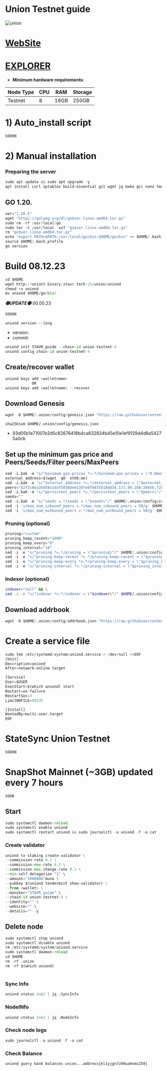 # Union Testnet guide

![union](https://github.com/obajay/nodes-Guides/assets/44331529/ce76083b-17e7-4928-bffc-60f989b47ef3)

[WebSite](https://union.build/)
=
[EXPLORER](https://explorer.stavr.tech/Shentu-Mainnet)
=

- **Minimum hardware requirements**:

| Node Type |CPU | RAM  | Storage  | 
|-----------|----|------|----------|
| Testnet   |   8| 16GB | 250GB    |


# 1) Auto_install script
```python
SOOON
```

# 2) Manual installation

### Preparing the server
```python
sudo apt update && sudo apt upgrade -y
apt install curl iptables build-essential git wget jq make gcc nano tmux htop nvme-cli pkg-config libssl-dev libleveldb-dev tar clang bsdmainutils ncdu unzip libleveldb-dev -y
```

## GO 1.20.
```python
ver="1.20.5"
wget "https://golang.org/dl/go$ver.linux-amd64.tar.gz"
sudo rm -rf /usr/local/go
sudo tar -C /usr/local -xzf "go$ver.linux-amd64.tar.gz"
rm "go$ver.linux-amd64.tar.gz"
echo "export PATH=$PATH:/usr/local/go/bin:$HOME/go/bin" >> $HOME/.bash_profile
source $HOME/.bash_profile
go version
```

# Build 08.12.23
```python
cd $HOME
wget http://uniont.binary.stavr.tech:15/union/uniond
chmod +x uniond
mv uniond $HOME/go/bin/

```
*******🟢UPDATE🟢******* 00.00.23
```python
SOOON
```

`uniond version --long`
- version: 
- commit: 

```python
uniond init STAVR_guide --chain-id union-testnet-4
uniond config chain-id union-testnet-4
```    

## Create/recover wallet
```python
uniond keys add <walletname>
            OR
uniond keys add <walletname> --recover
```

## Download Genesis
```python
wget -O $HOME/.union/config/genesis.json "https://raw.githubusercontent.com/obajay/nodes-Guides/main/Projects/Union/genesis.json"

```
`sha256sum $HOME/.union/config/genesis.json`
+ 93d05b1e71007e2d5c82676418b4ca632834b45e10e1ef9129d4d8a54275a0cb

## Set up the minimum gas price and Peers/Seeds/Filter peers/MaxPeers
```python
sed -i.bak -e "s/^minimum-gas-prices *=.*/minimum-gas-prices = \"0.0muno\"/;" ~/.union/config/app.toml
external_address=$(wget -qO- eth0.me) 
sed -i.bak -e "s/^external_address *=.*/external_address = \"$external_address:26656\"/" $HOME/.union/config/config.toml
peers="b2f2c6ba26958a1daf5838dee130fe0f0d75518d@34.171.89.160:26656,728ec2b975df5d9afc7bc98f8b74ba7161d2955b@65.109.29.23:26656,7c743b507ec3b67bc790c826ec471d2635c992f7@88.99.3.158:24656,8b13facd07099883a2275db870834390109ded62@92.243.27.215:27656,821eade3cdada32cd15bfc7bd941e5bfad173d35@5.9.115.189:26656,b82b7b8d739c0869b0c2c369770a3adf66a126cb@198.244.179.173:26656,65d3fbc95488503554d554f6332db4dbd68accb0@65.109.69.239:15007"
sed -i.bak -e "s/^persistent_peers *=.*/persistent_peers = \"$peers\"/" $HOME/.union/config/config.toml
seeds=""
sed -i.bak -e "s/^seeds =.*/seeds = \"$seeds\"/" $HOME/.union/config/config.toml
sed -i 's/max_num_inbound_peers =.*/max_num_inbound_peers = 50/g' $HOME/.union/config/config.toml
sed -i 's/max_num_outbound_peers =.*/max_num_outbound_peers = 50/g' $HOME/.union/config/config.toml

```
### Pruning (optional)
```python
pruning="custom"
pruning_keep_recent="1000"
pruning_keep_every="0"
pruning_interval="10"
sed -i -e "s/^pruning *=.*/pruning = \"$pruning\"/" $HOME/.union/config/app.toml
sed -i -e "s/^pruning-keep-recent *=.*/pruning-keep-recent = \"$pruning_keep_recent\"/" $HOME/.union/config/app.toml
sed -i -e "s/^pruning-keep-every *=.*/pruning-keep-every = \"$pruning_keep_every\"/" $HOME/.union/config/app.toml
sed -i -e "s/^pruning-interval *=.*/pruning-interval = \"$pruning_interval\"/" $HOME/.union/config/app.toml
```
### Indexer (optional) 
```bash
indexer="null" && \
sed -i -e "s/^indexer *=.*/indexer = \"$indexer\"/" $HOME/.union/config/config.toml
```

## Download addrbook
```python
wget -O $HOME/.union/config/addrbook.json "https://raw.githubusercontent.com/obajay/nodes-Guides/main/Projects/Union/addrbook.json"
```

# Create a service file
```python
sudo tee /etc/systemd/system/uniond.service > /dev/null <<EOF
[Unit]
Description=uniond
After=network-online.target

[Service]
User=$USER
ExecStart=$(which uniond) start
Restart=on-failure
RestartSec=3
LimitNOFILE=65535

[Install]
WantedBy=multi-user.target
EOF
```
# StateSync Union Testnet
```python
SOOON
```
# SnapShot Mainnet (~3GB) updated every 7 hours  
```python
SOON
```

## Start
```python
sudo systemctl daemon-reload
sudo systemctl enable uniond
sudo systemctl restart uniond && sudo journalctl -u uniond -f -o cat
```

### Create validator
```python
uniond tx staking create-validator \
--commission-rate 0.1 \
--commission-max-rate 0.2 \
--commission-max-change-rate 0.1 \
--min-self-delegation "1" \
--amount="1000000"muno \
--pubkey $(uniond tendermint show-validator) \
--from <wallet> \
--moniker="STAVR_guide" \
--chain-id union-testnet-4 \
--identity="" \
--website="" \
--details="" -y
```

## Delete node
```python
sudo systemctl stop uniond
sudo systemctl disable uniond
rm /etc/systemd/system/uniond.service
sudo systemctl daemon-reload
cd $HOME
rm -rf .union
rm -rf $(which uniond)
```
#
### Sync Info
```python
uniond status 2>&1 | jq .SyncInfo
```
### NodeINfo
```python
uniond status 2>&1 | jq .NodeInfo
```
### Check node logs
```python
sudo journalctl -u uniond -f -o cat
```
### Check Balance
```python
uniond query bank balances union...addressjkl1yjgn7z09ua9vms259j
```
